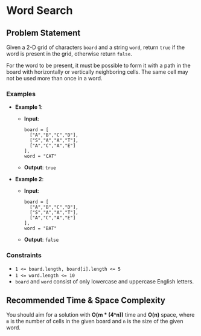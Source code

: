 # Word Search

## Problem Statement

Given a 2-D grid of characters `board` and a string `word`, return `true` if the word is present in the grid, otherwise return `false`.

For the word to be present, it must be possible to form it with a path in the board with horizontally or vertically neighboring cells. The same cell may not be used more than once in a word.

### Examples

- **Example 1**:
  - **Input**: 
    ```plaintext
    board = [
      ["A","B","C","D"],
      ["S","A","A","T"],
      ["A","C","A","E"]
    ],
    word = "CAT"
    ```
  - **Output**: `true`

- **Example 2**:
  - **Input**: 
    ```plaintext
    board = [
      ["A","B","C","D"],
      ["S","A","A","T"],
      ["A","C","A","E"]
    ],
    word = "BAT"
    ```
  - **Output**: `false`

### Constraints

- `1 <= board.length, board[i].length <= 5`
- `1 <= word.length <= 10`
- `board` and `word` consist of only lowercase and uppercase English letters.

## Recommended Time & Space Complexity

You should aim for a solution with **O(m * (4^n))** time and **O(n)** space, where `m` is the number of cells in the given board and `n` is the size of the given word.
